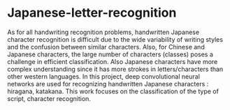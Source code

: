 # Japanese-letter-recognition
As for all handwriting recognition problems, handwritten Japanese character recognition is difficult due to the wide variability of writing styles and the confusion between similar characters. Also, for Chinese and Japanese characters, the large number of characters (classes) poses a challenge in efficient classification. Also Japanese characters have more complex understanding since it has more strokes in letters/characters than other western languages. In this project, deep convolutional neural networks are used for recognizing handwritten Japanese characters : hiragana, katakana. This work focuses on the classification of the type of script, character recognition.
